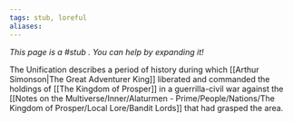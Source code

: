```yaml
---
tags: stub, loreful
aliases:
---
```


*This page is a #stub . You can help by expanding it!*

The Unification describes a period of history during which [[Arthur Simonson|The Great Adventurer King]] liberated and commanded the holdings of [[The Kingdom of Prosper]] in a guerrilla-civil war against the [[Notes on the Multiverse/Inner/Alaturmen - Prime/People/Nations/The Kingdom of Prosper/Local Lore/Bandit Lords]] that had grasped the area.
